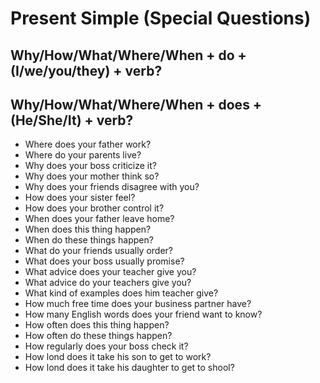 # Present Simple (Special Questions)

## Why/How/What/Where/When + do + (I/we/you/they) + verb?

## Why/How/What/Where/When + does + (He/She/It) + verb?

* Where does your father work?
* Where do your parents live?
* Why does your boss criticize it?
* Why does your mother think so?
* Why does your friends disagree with you?
* How does your sister feel?
* How does your brother control it?
* When does your father leave home?
* When does this thing happen?
* When do these things happen?
* What do your friends usually order?
* What does your boss usually promise?
* What advice does your teacher give you?
* What advice do your teachers give you?
* What kind of examples does him teacher give?
* How much free time does your business partner have?
* How many English words does your friend want to know?
* How often does this thing happen?
* How often do these things happen?
* How regularly does your boss check it?
* How lond does it take his son to get to work?
* How lond does it take his daughter to get to shool?
